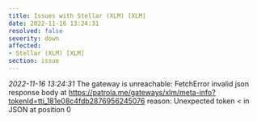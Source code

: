 ```yaml
---
title: Issues with Stellar (XLM) [XLM]
date: 2022-11-16 13:24:31
resolved: false
severity: down
affected:
- Stellar (XLM) [XLM]
section: issue
---
```


*2022-11-16 13:24:31* The gateway is unreachable: FetchError invalid json response body at https://patrola.me/gateways/xlm/meta-info?tokenId=tti_181e08c4fdb2876956245076 reason: Unexpected token < in JSON at position 0
